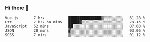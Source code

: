 ### Hi there 👋

<!--
**hjklink/hjklink** is a ✨ _special_ ✨ repository because its `README.md` (this file) appears on your GitHub profile.

Here are some ideas to get you started:

- 🔭 I’m currently working on ...
- 🌱 I’m currently learning ...
- 👯 I’m looking to collaborate on ...
- 🤔 I’m looking for help with ...
- 💬 Ask me about ...
- 📫 How to reach me: ...
- 😄 Pronouns: ...
- ⚡ Fun fact: ...
-->


<!--START_SECTION:waka-->
```text
Vue.js       7 hrs           ███████████████▒░░░░░░░░░   61.28 % 
C++          2 hrs 38 mins   █████▓░░░░░░░░░░░░░░░░░░░   23.15 % 
JavaScript   52 mins         ██░░░░░░░░░░░░░░░░░░░░░░░   07.60 % 
JSON         20 mins         ▓░░░░░░░░░░░░░░░░░░░░░░░░   03.06 % 
SCSS         7 mins          ▒░░░░░░░░░░░░░░░░░░░░░░░░   01.12 % 
```
<!--END_SECTION:waka-->
